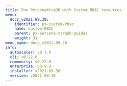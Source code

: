 ```yaml
---
title: Run PerconaXtraDB with Custom RBAC resources
menu:
  docs_v2021.09.30:
    identifier: px-custom-rbac
    name: Custom RBAC
    parent: px-percona-xtradb-guides
    weight: 31
menu_name: docs_v2021.09.30
info:
  autoscaler: v0.7.0
  cli: v0.22.0
  community: v0.22.0
  enterprise: v0.9.0
  installer: v2021.09.30
  version: v2021.09.30
---
```


